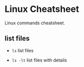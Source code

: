 # Linux Cheatsheet

Linux commands cheatsheet.

## list files

* `ls` list files

* `ls -lt` list files with details
